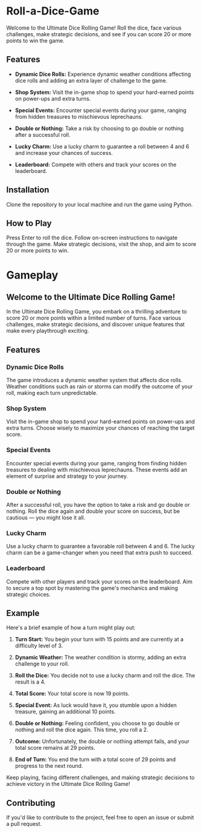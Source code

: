# Roll-a-Dice-Game

Welcome to the Ultimate Dice Rolling Game! Roll the dice, face various challenges, make strategic decisions, and see if you can score 20 or more points to win the game.

## Features

- **Dynamic Dice Rolls:** Experience dynamic weather conditions affecting dice rolls and adding an extra layer of challenge to the game.
  
- **Shop System:** Visit the in-game shop to spend your hard-earned points on power-ups and extra turns.

- **Special Events:** Encounter special events during your game, ranging from hidden treasures to mischievous leprechauns.

- **Double or Nothing:** Take a risk by choosing to go double or nothing after a successful roll.

- **Lucky Charm:** Use a lucky charm to guarantee a roll between 4 and 6 and increase your chances of success.

- **Leaderboard:** Compete with others and track your scores on the leaderboard.

## Installation

Clone the repository to your local machine and run the game using Python.

## How to Play

Press Enter to roll the dice.
Follow on-screen instructions to navigate through the game.
Make strategic decisions, visit the shop, and aim to score 20 or more points to win.

# Gameplay

## Welcome to the Ultimate Dice Rolling Game!

In the Ultimate Dice Rolling Game, you embark on a thrilling adventure to score 20 or more points within a limited number of turns. Face various challenges, make strategic decisions, and discover unique features that make every playthrough exciting.

## Features

### Dynamic Dice Rolls

The game introduces a dynamic weather system that affects dice rolls. Weather conditions such as rain or storms can modify the outcome of your roll, making each turn unpredictable.

### Shop System

Visit the in-game shop to spend your hard-earned points on power-ups and extra turns. Choose wisely to maximize your chances of reaching the target score.

### Special Events

Encounter special events during your game, ranging from finding hidden treasures to dealing with mischievous leprechauns. These events add an element of surprise and strategy to your journey.

### Double or Nothing

After a successful roll, you have the option to take a risk and go double or nothing. Roll the dice again and double your score on success, but be cautious — you might lose it all.

### Lucky Charm

Use a lucky charm to guarantee a favorable roll between 4 and 6. The lucky charm can be a game-changer when you need that extra push to succeed.

### Leaderboard

Compete with other players and track your scores on the leaderboard. Aim to secure a top spot by mastering the game's mechanics and making strategic choices.

## Example

Here's a brief example of how a turn might play out:

1. **Turn Start:** You begin your turn with 15 points and are currently at a difficulty level of 3.

2. **Dynamic Weather:** The weather condition is stormy, adding an extra challenge to your roll.

3. **Roll the Dice:** You decide not to use a lucky charm and roll the dice. The result is a 4.

4. **Total Score:** Your total score is now 19 points.

5. **Special Event:** As luck would have it, you stumble upon a hidden treasure, gaining an additional 10 points.

6. **Double or Nothing:** Feeling confident, you choose to go double or nothing and roll the dice again. This time, you roll a 2.

7. **Outcome:** Unfortunately, the double or nothing attempt fails, and your total score remains at 29 points.

8. **End of Turn:** You end the turn with a total score of 29 points and progress to the next round.

Keep playing, facing different challenges, and making strategic decisions to achieve victory in the Ultimate Dice Rolling Game!


## Contributing

If you'd like to contribute to the project, feel free to open an issue or submit a pull request.
